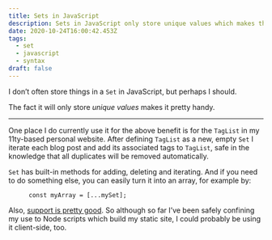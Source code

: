 ```yaml
---
title: Sets in JavaScript
description: Sets in JavaScript only store unique values which makes them pretty handy
date: 2020-10-24T16:00:42.453Z
tags:
  - set
  - javascript
  - syntax
draft: false
---
```

I don’t often store things in a `Set` in JavaScript, but perhaps I should. 

The fact it will only store *unique values* makes it pretty handy.

---

One place I do currently use it for the above benefit is for the `TagList` in my 11ty-based personal website. After defining `TagList` as a new, empty `Set` I iterate each blog post and add its associated tags to `TagList`, safe in the knowledge that all duplicates will be removed automatically.

`Set` has built-in methods for adding, deleting and iterating. And if you need to do something else, you can easily turn it into an array, for example by:

<figure>

```
const myArray = [...mySet];
```

</figure>

Also, [support is pretty good](https://caniuse.com/?search=javascript%20set). So although so far I’ve been safely confining my use to Node scripts which build my static site, I could probably be using it client-side, too.